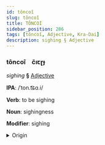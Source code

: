 ```yaml
---
id: tôncoî
slug: tôncoî
title: TÔNCOİ
sidebar_position: 286
tags: [tôncoî, Adjective, Kra-Dai]
description: sighing § Adjective
---
```


### tôncoî&emsp;<span kind="abugida">c̃ıꞇɽɟ</span>

*sighing* **§** [Adjective](../../tags/Adjective)

**IPA**: /ˈton.t͡ɕɑ.i/

**Verb**: to be sighing

**Noun**: sighingness

**Modifier**: sighing

<details>
    <summary>Origin</summary>
    Thai ถอนใจ tɔ̌ɔn-jai /tʰɔːn˩˩˦.t͡ɕaj˧/<br/>
    <em>Kra-Dai Language Family</em>
</details>